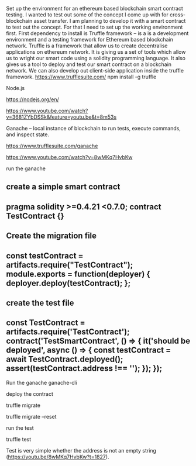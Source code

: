 Set up the environment for an ethereum based blockchain smart contract testing.
I wanted to test out some of the concept I come up with for cross-blockchain asset transfer. I am planning to develop it with a smart contract to test out the concept. For that I need to set up the working environment first.
First dependency to install is Truffle framework – is a is a development environment and a testing framework for Ethereum based blockchain network.
Truffle is a framework that allow us to create decentralise applications on ethereum network. It is giving us a set of tools which allow us to wright our smart code using a solidity programming language. It also gives us a tool to deploy and test our smart contract on a blockchain network. We can also develop out client-side application inside the truffle framework. 
https://www.trufflesuite.com/
npm install -g truffle

Node.js

https://nodejs.org/en/

https://www.youtube.com/watch?v=3681ZYbDSSk&feature=youtu.be&t=8m53s

Ganache – local instance of blockchain to run tests, execute commands, and inspect state.

https://www.trufflesuite.com/ganache

https://www.youtube.com/watch?v=8wMKq7HvbKw

run the ganache

create a simple smart contract
-------------------
pragma solidity >=0.4.21 <0.7.0;
contract TestContract {}
----------------------------
Create the migration file
--------------- 
const testContract = artifacts.require("TestContract");
module.exports = function(deployer) {
  deployer.deploy(testContract);
};
-------------------
create the test file
------------
const TestContract = artifacts.require('TestContract');
contract('TestSmartContract', () => {
  it('should be deployed', async () => {
    const testContract = await TestContract.deployed();
    assert(testContract.address !== '');
  });
});
---------------

Run the ganache
ganache-cli

deploy the contract

truffle migrate

truffle migrate –reset

run the test

truffle test

Test is very simple whether the address is not an empty string (https://youtu.be/8wMKq7HvbKw?t=1827).
